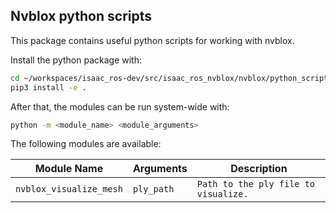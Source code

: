 ## Nvblox python scripts

This package contains useful python scripts for working with nvblox.

Install the python package with:
```bash
cd ~/workspaces/isaac_ros-dev/src/isaac_ros_nvblox/nvblox/python_scripts/
pip3 install -e .
```

After that, the modules can be run system-wide with:
```bash
python -m <module_name> <module_arguments>
```

The following modules are available:

| Module Name                        | Arguments  | Description                          |
|------------------------------------|------------|--------------------------------------|
| `nvblox_visualize_mesh`            | `ply_path` | `Path to the ply file to visualize.` |
